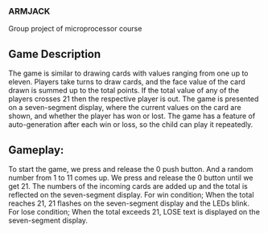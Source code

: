 ### ARMJACK
Group project of microprocessor course

## Game Description
The game is similar to drawing cards with values ranging from one up to eleven. Players take turns to draw cards, and the face value of the card drawn is summed up to the total points. If the total value of any of the players crosses 21 then the respective player is out. The game is presented on a seven-segment display, where the current values on the card are shown, and whether the player has won or lost. The game has a feature of auto-generation after each win or loss, so the child can play it repeatedly. 

## Gameplay:
To start the game, we press and release the 0 push button. And a random number from 1 to 11 comes up. We press and release the 0 button until we get 21. The numbers of the incoming cards are added up and the total is reflected on the seven-segment display. For win condition; When the total reaches 21, 21 flashes on the seven-segment display and the LEDs blink. For lose condition; When the total exceeds 21, LOSE text is displayed on the seven-segment display. 
